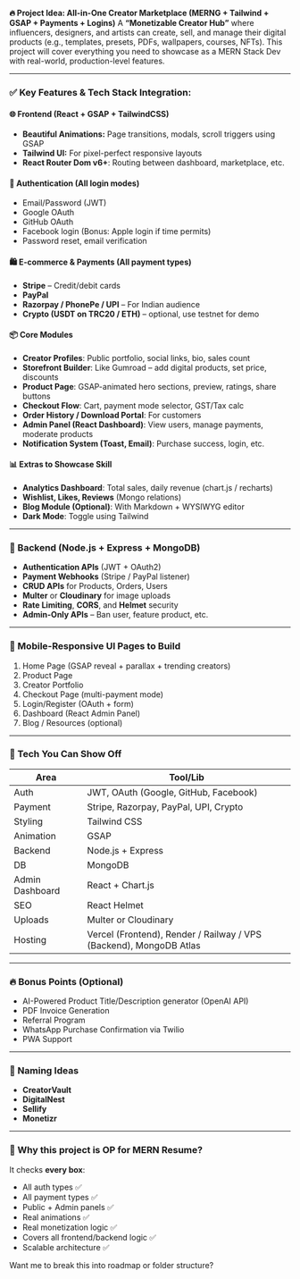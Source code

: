 **🔥 Project Idea: All-in-One Creator Marketplace (MERNG + Tailwind + GSAP + Payments + Logins)**
A **“Monetizable Creator Hub”** where influencers, designers, and artists can create, sell, and manage their digital products (e.g., templates, presets, PDFs, wallpapers, courses, NFTs).
This project will cover everything you need to showcase as a MERN Stack Dev with real-world, production-level features.

---

### ✅ Key Features & Tech Stack Integration:

#### 🌐 **Frontend (React + GSAP + TailwindCSS)**

* **Beautiful Animations:** Page transitions, modals, scroll triggers using GSAP
* **Tailwind UI:** For pixel-perfect responsive layouts
* **React Router Dom v6+**: Routing between dashboard, marketplace, etc.

#### 🔐 **Authentication (All login modes)**

* Email/Password (JWT)
* Google OAuth
* GitHub OAuth
* Facebook login (Bonus: Apple login if time permits)
* Password reset, email verification

#### 🛍️ **E-commerce & Payments (All payment types)**

* **Stripe** – Credit/debit cards
* **PayPal**
* **Razorpay / PhonePe / UPI** – For Indian audience
* **Crypto (USDT on TRC20 / ETH)** – optional, use testnet for demo

#### 📦 **Core Modules**

* **Creator Profiles**: Public portfolio, social links, bio, sales count
* **Storefront Builder**: Like Gumroad – add digital products, set price, discounts
* **Product Page**: GSAP-animated hero sections, preview, ratings, share buttons
* **Checkout Flow**: Cart, payment mode selector, GST/Tax calc
* **Order History / Download Portal**: For customers
* **Admin Panel (React Dashboard)**: View users, manage payments, moderate products
* **Notification System (Toast, Email)**: Purchase success, login, etc.

#### 📊 **Extras to Showcase Skill**

* **Analytics Dashboard**: Total sales, daily revenue (chart.js / recharts)
* **Wishlist, Likes, Reviews** (Mongo relations)
* **Blog Module (Optional)**: With Markdown + WYSIWYG editor
* **Dark Mode**: Toggle using Tailwind

---

### 🧠 Backend (Node.js + Express + MongoDB)

* **Authentication APIs** (JWT + OAuth2)
* **Payment Webhooks** (Stripe / PayPal listener)
* **CRUD APIs** for Products, Orders, Users
* **Multer** or **Cloudinary** for image uploads
* **Rate Limiting**, **CORS**, and **Helmet** security
* **Admin-Only APIs** – Ban user, feature product, etc.

---

### 📱 Mobile-Responsive UI Pages to Build

1. Home Page (GSAP reveal + parallax + trending creators)
2. Product Page
3. Creator Portfolio
4. Checkout Page (multi-payment mode)
5. Login/Register (OAuth + form)
6. Dashboard (React Admin Panel)
7. Blog / Resources (optional)

---

### 💼 Tech You Can Show Off

| Area            | Tool/Lib                                                           |
| --------------- | ------------------------------------------------------------------ |
| Auth            | JWT, OAuth (Google, GitHub, Facebook)                              |
| Payment         | Stripe, Razorpay, PayPal, UPI, Crypto                              |
| Styling         | Tailwind CSS                                                       |
| Animation       | GSAP                                                               |
| Backend         | Node.js + Express                                                  |
| DB              | MongoDB                                                            |
| Admin Dashboard | React + Chart.js                                                   |
| SEO             | React Helmet                                                       |
| Uploads         | Multer or Cloudinary                                               |
| Hosting         | Vercel (Frontend), Render / Railway / VPS (Backend), MongoDB Atlas |

---

### 🔥 Bonus Points (Optional)

* AI-Powered Product Title/Description generator (OpenAI API)
* PDF Invoice Generation
* Referral Program
* WhatsApp Purchase Confirmation via Twilio
* PWA Support

---

### 🧠 Naming Ideas

* **CreatorVault**
* **DigitalNest**
* **Sellify**
* **Monetizr**

---

### 🚀 Why this project is OP for MERN Resume?

It checks **every box**:

* All auth types ✅
* All payment types ✅
* Public + Admin panels ✅
* Real animations ✅
* Real monetization logic ✅
* Covers all frontend/backend logic ✅
* Scalable architecture ✅

Want me to break this into roadmap or folder structure?
